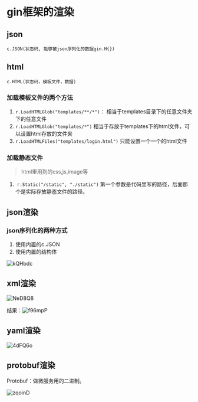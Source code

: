 # gin框架的渲染

## json

`c.JSON(状态码, 能够被json序列化的数据gin.H{})`

## html

`c.HTML(状态码，模板文件，数据)`

### 加载模板文件的两个方法

1. `r.LoadHTMLGlob("templates/**/*")`：  相当于templates目录下的任意文件夹下的任意文件
2. `r.LoadHTMLGlob("templates/*")`		相当于存放于templates下的html文件，可以设置html存放的文件夹
3. `r.LoadHTMLFiles("templates/login.html")`  只能设置一个一个的html文件

### 加载静态文件

> html里用到的css,js,image等

1. ​	`r.Static("/static", "./static")` 第一个参数是代码里写的路径，后面那个是实际存放静态文件的路径。

## json渲染

### json序列化的两种方式

1. 使用内置的c.JSON
2. 使用内置的结构体

![kQHbdc](https://gitee.com/yirufeng/images/raw/master/uPic/kQHbdc.png)

## xml渲染

![NeD8Q8](https://gitee.com/yirufeng/images/raw/master/uPic/NeD8Q8.png)

结果：![f96mpP](https://gitee.com/yirufeng/images/raw/master/uPic/f96mpP.png)

## yaml渲染

![4dFQ6o](https://gitee.com/yirufeng/images/raw/master/uPic/4dFQ6o.png)

## protobuf渲染

Protobuf：做微服务用的二进制。

![zqoinD](https://gitee.com/yirufeng/images/raw/master/uPic/zqoinD.png)